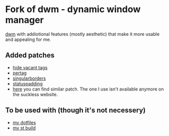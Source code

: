 # Fork of dwm - dynamic window manager

[dwm](https://dwm.suckless.org) with addiotional features (mostly aesthetic) that make it more usable and appealing for me.

## Added patches

- [hide vacant tags](http://dwm.suckless.org/patches/hide_vacant_tags)
- [pertag](http://dwm.suckless.org/patches/pertag)
- [singularborders](http://dwm.suckless.org/patches/singularborders)
- [statuspadding](http://dwm.suckless.org/patches/statuspadding)
- [here](http://dwm.suckless.org/patches/notitle) you can find similar patch. The one I use isn't available anymore on the suckless website.

## To be used with (though it's not necessery)

- [my dotfiles](https://github.com/reiffarth/dotfiles)
- [my st build](https://github.com/reiffarth/st)

